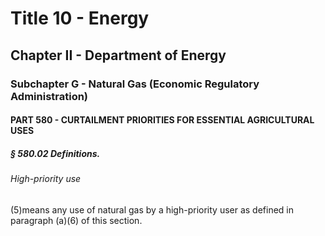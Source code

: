 
# Title 10 - Energy
## Chapter II - Department of Energy
### Subchapter G - Natural Gas (Economic Regulatory Administration)
#### PART 580 - CURTAILMENT PRIORITIES FOR ESSENTIAL AGRICULTURAL USES
##### § 580.02 Definitions.
###### High-priority use

(5)means any use of natural gas by a high-priority user as defined in paragraph (a)(6) of this section.
